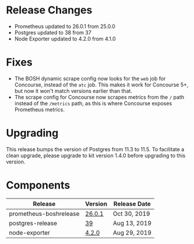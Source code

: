 # Release Changes

- Prometheus updated to 26.0.1 from 25.0.0
- Postgres updated to 38 from 37
- Node Exporter updated to 4.2.0 from 4.1.0

# Fixes

- The BOSH dynamic scrape config now looks for the `web` job for Concourse,
	instead of the `atc` job. This makes it work for Concourse 5+, but now it
	won't match versions earlier than that.
- The scrape config for Concourse now scrapes metrics from the `/` path instead
	of the `/metrics` path, as this is where Concourse exposes Prometheus
	metrics.

# Upgrading

This release bumps the version of Postgres from 11.3 to 11.5. To facilitate a
clean upgrade, please upgrade to kit version 1.4.0 before upgrading to
this version.

# Components

| Release                | Version | Release Date |
| ---------------------- | ------- |----------|
| prometheus-boshrelease | [26.0.1](https://github.com/bosh-prometheus/prometheus-boshrelease/releases/tag/v26.0.1) | Oct 30, 2019 |
| postgres-release       | [39](https://github.com/cloudfoundry/postgres-release/releases/tag/v39) | Aug 13, 2019 |
| node-exporter          | [4.2.0](https://github.com/bosh-prometheus/node-exporter-boshrelease/releases/tag/v4.2.0) | Aug 29, 2019 |

